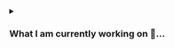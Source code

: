 <details>
<summary><h3>What I am currently working on 🔨...</h3></summary>

<h1 align="center">VinMind</h1>

### VinMind is a web application designed for the management of one or more vehicles. It focuses on keeping track of vehicle modifications, insurance, servicing, tax and MOT.

![landing](https://github.com/user-attachments/assets/cb50fc99-8ec3-445b-a743-dfbbff5d89d1)

___
#### Design Engineer ▲ @Vercel and Creator of [Shadcn/UI](https://ui.shadcn.com/)
![chadcn](https://github.com/user-attachments/assets/b712b495-6043-4da4-9cb5-cdec7bda24e0)
___

<details>
<summary><h1>Tech Stack</h1></summary>

### Frontend

- **[Next.js](https://nextjs.org/)**: Utilised for server-side rendering, enhancing performance and SEO.
- **[TypeScript](https://www.typescriptlang.org/)**: Employed for static type checking, improving code reliability.
- **[Shadcn/UI](https://ui.shadcn.com/)**: A minimal yet beautifully designed UI component library.
- **[Tailwind CSS](https://tailwindcss.com/)**: Used for utility-first styling, ensuring a modern and responsive UI.
- **[Cloudinary](https://cloudinary.com/)**: Used for hosting the files uploaded to a modification. 

### Backend

- **[Prisma](https://www.prisma.io/)**: Handles database interactions.
- **[PlanetScale](https://planetscale.com/)**: MySQL database platform.
- **[Node.js](https://nodejs.org/en)**: Serves as the backend runtime.

### Authentication
- **[Clerk](https://clerk.com/)**: Integrated for user authentication and session management.

</details>
  
<details>
<summary><h1>Features</h1></summary>

## Vehicle Overview

This tab provides an overview of your vehicle's data, depending on how you have populated the vehicle's information in the web app: 
![overview](https://github.com/user-attachments/assets/755243d2-7663-410f-9ba4-9af1bec4896f)

> This screenshot shows a vehicle where the user has opted to input their reg to retrieve their tax and MOT status via the DVLA RES API.
> The user has also supplied a comprehensive list of modifications added to their vehicle.
> This provides the user with a daily reminder of how much money they have ~~wasted~~ *spent on modifications. 💸

Here is how a newly-added vehicle will look:
![overview-new](https://github.com/user-attachments/assets/dceb66fa-0570-4459-8a31-ad99705f1e91)

## Light and Dark Mode:
Switch between light and dark mode at any time and your preference will be retained. 
![dashboard-light-dark](https://github.com/user-attachments/assets/715708c5-bb9a-4859-9d04-8d4b3cc33c82)

> It is automatically set depending on your system theme. 

## Card Visibility Menu
A card menu has now been added, allowing the user to show or hide cards on the Overview tab. This is independently configurable for each vehicle:
![card-menu](https://github.com/user-attachments/assets/f26fb208-dd1a-479b-87d4-e94e2713727c)

> I know you want to hide the total costs of the modifications. You're welcome.

## Notification Center
Get reminders of when your Tax, MOT, Servicing and Insurance is due. 

Each reminder is colour-coded and prioritised by the due date, with the main notification's dot colour set by this:

- 🟢 Due within 30 days.

- 🟠 Due within 7 days.

- 🔴 Due today/Overdue.

![notifications](https://github.com/user-attachments/assets/7eba8550-de6a-4b4e-96d0-7d9062b2ca54)
![notifications-read](https://github.com/user-attachments/assets/958a828d-f4ce-4bd4-a3ca-44c53d2d47d1)

> Notifications can be dismissed individually or all at once by either clicking on `Mark as Read` when hovering over the message, or `Mark all as Read` at the top of the notification center.
> For data housekeeping, each message, both Read and Unread has an expiry date of 30 days where the message will automatically be deleted. 


## Vehicle Switcher 
Seamlessly switch between any vehicle at any time, or add a new vehicle to your garage: 

![vehicle-switcher](https://github.com/BenMoat/vin-mind/assets/43743754/d9c2e7b5-7212-42eb-a877-4228b9653b88)
![new-vehicle](https://github.com/BenMoat/BenMoat/assets/43743754/e5c7e5d0-a724-43de-8fe7-fcbb97e40615)
> I own an identity-confused Toyota "Zupr4" so I had to cover both options. 

## Modifications 

Display a list of modifications with multiple ways of filtering them: 
![modifications](https://github.com/user-attachments/assets/d8d6b106-57ff-4423-9b47-eb39f5dd8b13)

> The user has 18 modifications all with either one or more attachments, as highlighted by the Files column. He sure knows how to waste money.
> You thought you could escape the total cost of your modifications, didn't you. 

### Modification
Up to three Invoices or any relevant files related to the modification can be attached:
![modification](https://github.com/user-attachments/assets/4d7ffd97-d594-4ceb-ae8c-c493bdbba0a0)

> The user has created a non-obsolete modification and has attached a user guide to help brick their ECU. 

## Modification Types
Catergorise your modifications by what type they are: exterior, interior, performance etc:
![modification-types](https://github.com/user-attachments/assets/44b35778-f02a-4147-b9a7-d7b287a9b75f)

> The user is able to see all related modifications to this type. They are able to click on one to view or edit it. I don't have a shit joke for this one, sorry. 

## Servicing
Keep track of your vehicle's service history. If the user has added more than one service, it will display the mileage and time in between each service in an 
intermediate card:

![servicing](https://github.com/user-attachments/assets/73318e0f-e7b4-4ee2-bf91-94836c159f34)


## Settings 
Change your vehicle's name, supply the registration number or delete data associated with this vehicle:
![settings](https://github.com/user-attachments/assets/e6cdf083-7c0c-4189-95d0-8fbe3e6c4f63)

> The user can change their vehicle's name or delete the vehicle entirely at any time.
> Protection features are built in so a user cannot delete all modification types unless there are no modifications associated with that type. 
> The developer wants to ensure you that he **definitely, 100%, no cap on a stack, did not** do this multiple times throughout development.  

## Responsiveness
Recently, I have been working on making the site more mobile-friendly, including adding a Burger Menu for smaller devices:

![menu-mobile](https://github.com/BenMoat/BenMoat/assets/43743754/3bd88434-98bc-4865-9e5b-b527c29c34c8)

![overview-mobile](https://github.com/user-attachments/assets/fb25fdd5-c5b5-4501-b5bb-c0cc60b0c22b)

![modifications-mobile](https://github.com/BenMoat/BenMoat/assets/43743754/8a974b9b-0ef9-40da-88f7-b5737700416d)

> The app has been made fully mobile-responsive with the expensive of the developer's remaining sanity. 

## Tax, MOT and Insurance
Mistakenly, the government trusted me with some API keys. <br>
Enter your vehicle's registration number to view its up-to-date tax and MOT status in the Overview tab. This is directly sourced from the [DVLA RES API](https://developer-portal.driver-vehicle-licensing.api.gov.uk/apis/vehicle-enquiry-service/vehicle-enquiry-service-description.html#response). 

To avoid getting 429'd, a request is only sent to the RES API if the user has **added/changed** their registration or it has been **24 hours** since the API was last called:

![last-updated-badge](https://github.com/user-attachments/assets/41669cf3-013d-4939-a728-2d8981b5309c)

> The user is able to see how recent the tax and MOT status is by clicking on the question mark icon. 

The insurance is dependant on the user manually inputting the data. This still follows the same principal of calling an api once every 24 hours to ensure its reflecting the correct data. In this instance, the API is called to determine whether to update the insurance status as "Insured" or "Not Insured":

![insurance-reminder](https://github.com/user-attachments/assets/cf05cec0-64cc-4c6a-a0ec-7c24d214af96)

![insurance-card](https://github.com/user-attachments/assets/83751787-70d0-438a-9832-033c6b5a9262)

> Now the 89 year old Margret can eagerly await to pay £4300 on her 2003 Micra. 

## Accessibility
Although I am not directly affected by a website's command of accessible features, I think it should be an absolute priority to make every website easily accessible to everyone. 
93% is the lowest score from a page on this web app... for now. 

![accessibility](https://github.com/BenMoat/BenMoat/assets/43743754/a05edefc-4791-4ade-a6c9-48ff24486c62)

</details>

## Project Chronology
### Technical Documentation During Project Creation
If you're a true neckbeard, you can read through how I began developing this application here: https://1drv.ms/u/s!AmL6ph_olh5BlrJ-VBDoD6iCUCrrhQ?e=lCjA5c <br>
⚠️ It is best read in a Markdown editor. 
</details>

